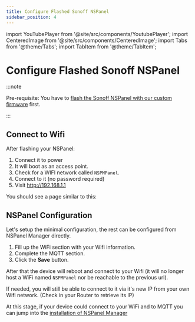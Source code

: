 ```yaml
---
title: Configure Flashed Sonoff NSPanel
sidebar_position: 4
---
```

import YouTubePlayer from '@site/src/components/YoutubePlayer';
import CenteredImage from '@site/src/components/CenteredImage';
import Tabs from '@theme/Tabs';
import TabItem from '@theme/TabItem';

# Configure Flashed Sonoff NSPanel

:::note

Pre-requisite: You have to [flash the Sonoff NSPanel with our custom firmware](./flash-nspanel.md) first.

:::

## Connect to Wifi

After flashing your NSPanel:

1) Connect it to power
2) It will boot as an access point.
3) Check for a WIFI network called `NSPMPanel`.
4) Connect to it (no password required)
5) Visit http://192.168.1.1

You should see a page similar to this:

<CenteredImage src="/images/doc/configuration/sonoff-nspanel-configuration.png" alt="Simplified configuration page" figureNumber="1" />

## NSPanel Configuration

Let's setup the minimal configuration, the rest can be configured from NSPanel Manager directly.

1) Fill up the WiFi section with your Wifi information.
2) Complete the MQTT section.
3) Click the **Save** button.

After that the device will reboot and connect to your Wifi 
(it will no longer host a WiFi named `NSPMPanel` nor be reachable to the previous url).

If needed, you will still be able to connect to it via it's new IP from your own Wifi network. 
(Check in your Router to retrieve its IP)


At this stage, if your device could connect to your WiFi and to MQTT you can jump into 
the [installation of NSPanel Manager](./install/installation-guide-docker.md)